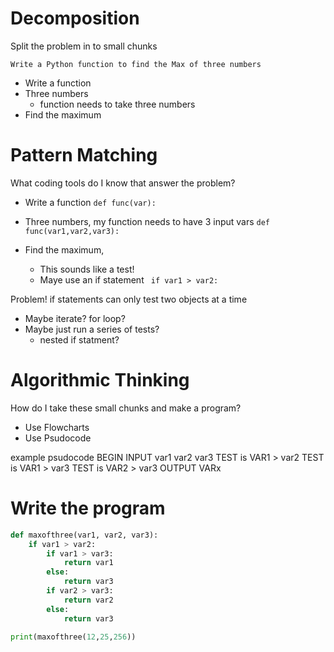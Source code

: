 # Decomposition

Split the problem in to small chunks 

```
Write a Python function to find the Max of three numbers
```

- Write a function
- Three numbers
  - function needs to take three numbers
- Find the maximum


# Pattern Matching

What coding tools do I know that answer the problem?

- Write a function
    `def func(var):`

- Three numbers, my function needs to have 3 input vars
    `def func(var1,var2,var3):`
- Find the maximum, 
    - This sounds like a test!
    - Maye use an if statement
    ` if var1 > var2:`

Problem! if statements can only test two objects at a time
- Maybe iterate? for loop?
- Maybe just run a series of tests?
   - nested if statment?


# Algorithmic Thinking
How do I take these small chunks and make a program?

- Use Flowcharts
- Use Psudocode

example psudocode
BEGIN
INPUT var1 var2 var3
TEST is VAR1 > var2
    TEST is VAR1 > var3
    TEST is VAR2 > var3
OUTPUT VARx

# Write the program

```python
def maxofthree(var1, var2, var3):
    if var1 > var2:
        if var1 > var3:
            return var1
        else:
            return var3
        if var2 > var3:
            return var2
        else:
            return var3

print(maxofthree(12,25,256))
```


